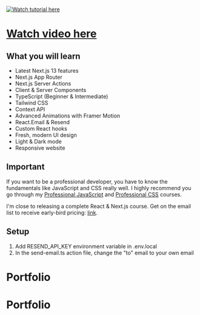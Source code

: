 [![Watch tutorial here](https://img.youtube.com/vi/sUKptmUVIBM/0.jpg)](https://youtu.be/sUKptmUVIBM)

# [Watch video here](https://youtu.be/sUKptmUVIBM)

## What you will learn

- Latest Next.js 13 features
- Next.js App Router
- Next.js Server Actions
- Client & Server Components
- TypeScript (Beginner & Intermediate)
- Tailwind CSS
- Context API
- Advanced Animations with Framer Motion
- React.Email & Resend
- Custom React hooks
- Fresh, modern UI design
- Light & Dark mode
- Responsive website

## Important

If you want to be a professional developer, you have to know the fundamentals like JavaScript and CSS really well. I highly recommend you go through my [Professional JavaScript](https://bytegrad.com/courses/professional-javascript) and [Professional CSS](https://bytegrad.com/courses/professional-css) courses.

I'm close to releasing a complete React & Next.js course. Get on the email list to receive early-bird pricing: [link](https://email.bytegrad.com/).

## Setup

1. Add RESEND_API_KEY environment variable in .env.local
2. In the send-email.ts action file, change the "to" email to your own email
# Portfolio
# Portfolio
